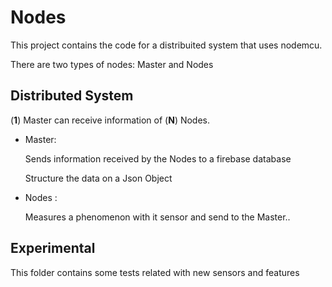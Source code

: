 # Nodes 

This project contains the code for a distribuited system that uses nodemcu.

There are two types of nodes: Master and Nodes 





## Distributed System

(**1**) Master can receive information of (**N**) Nodes.

* Master:

   Sends information received by the Nodes to a firebase database

  Structure the data on a Json Object

* Nodes :

  Measures a phenomenon with  it sensor and send to the Master..



## Experimental

This folder contains some tests related with new sensors and features